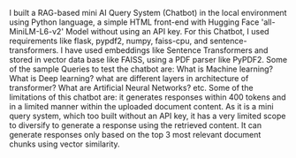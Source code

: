 I built a RAG-based mini AI Query System (Chatbot) in the local environment using Python language, a simple HTML front-end with Hugging Face 'all-MiniLM-L6-v2' Model without using an API key. 
For this Chatbot, I used requirements like flask, pypdf2, numpy, faiss-cpu, and sentence-transformers.
I have used embeddings like Sentence Transformers and stored in vector data base like FAISS, using a PDF parser like PyPDF2. 
Some of the sample Queries to test the chatbot are: What is Machine learning? 
What is Deep learning? 
what are different layers in architecture of transformer?
What are Artificial Neural Networks? etc.
Some of the limitations of this chatbot are: it generates responses within 400 tokens and in a limited manner within the uploaded document content. 
As it is a mini query system, which too built without an API key, it has a very limited scope to diversify to generate a response using the retrieved content. 
It can generate responses only based on the top 3 most relevant document chunks using vector similarity.
